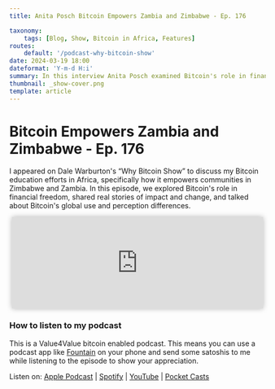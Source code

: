 ```yaml
---
title: Anita Posch Bitcoin Empowers Zambia and Zimbabwe - Ep. 176

taxonomy:
    tags: [Blog, Show, Bitcoin in Africa, Features]
routes:
    default: '/podcast-why-bitcoin-show'
date: 2024-03-19 18:00
dateformat: 'Y-m-d H:i'
summary: In this interview Anita Posch examined Bitcoin's role in financial freedom, shared impact stories, and analyzed Bitcoin's global use and perception differences.
thumbnail: _show-cover.png
template: article
---
```


# Bitcoin Empowers Zambia and Zimbabwe - Ep. 176

I appeared on Dale Warburton's “Why Bitcoin Show” to discuss my Bitcoin education efforts in Africa, specifically how it empowers communities in Zimbabwe and Zambia. In this episode, we explored Bitcoin's role in financial freedom, shared real stories of impact and change, and talked about Bitcoin's global use and perception differences.

<iframe src="https://www.vodio.fr/frameplay.php?idref=25745&urlref=1" style="border: 0px none; box-shadow: rgba(0, 0, 0, 0.28) 0px 0px 10px; width: calc(100% - 10px); height: 180px; margin-left: 5px; padding: 0;" scrolling="no"></iframe>

### How to listen to my podcast

This is a Value4Value bitcoin enabled podcast. This means you can use a podcast app like [Fountain](https://fountain.fm) on your phone and send some satoshis to me while listening to the episode to show your appreciation. 

Listen on: [Apple Podcast](https://podcasts.apple.com/at/podcast/the-anita-posch-show-a-bitcoin-only-podcast/id1432576313) | [Spotify](https://open.spotify.com/show/0EJu3cMWF0AMxeO8NMH71z) | [YouTube](https://www.youtube.com/playlist?list=PL2zepPkogWotoUrb4T2XjLHa3SGHT5IX-) | [Pocket Casts](https://pca.st/YYPf) 

